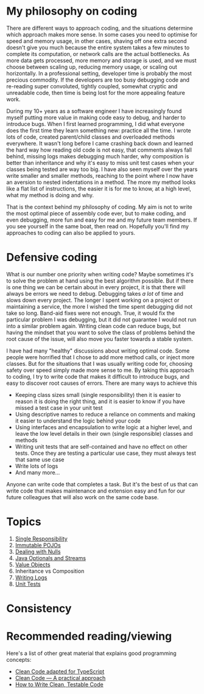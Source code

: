 # My philosophy on coding

There are different ways to approach coding, and the situations determine which approach makes more sense. In some
cases you need to optimise for speed and memory usage, in other cases, shaving off one extra second doesn't give you
much because the entire system takes a few minutes to complete its computation, or network calls are the actual
bottlenecks. As more data gets processed, more memory and storage is used, and we must choose between scaling up,
reducing memory usage, or scaling out horizontally. In a professional setting, developer time is probably the most
precious commodity. If the developers are too busy debugging code and re-reading super convoluted, tightly coupled,
somewhat cryptic and unreadable code, then time is being lost for the more appealing feature work.

During my 10+ years as a software engineer I have increasingly found myself putting more value in making code easy to
debug, and harder to introduce bugs. When I first learned programming, I did what everyone does the first time they
learn something new: practice all the time. I wrote lots of code, created parent/child classes and overloaded methods
everywhere. It wasn't long before I came crashing back down and learned the hard way how reading old code is not easy,
that comments always fall behind, missing logs makes debugging much harder, why composition is better than inheritance
and why it's easy to miss unit test cases when your classes being tested are way too big. I have also seen myself over
the years write smaller and smaller methods, reaching to the point where I now have an aversion to nested indentations
in a method. The more my method looks like a flat list of instructions, the easier it is for me to know, at a high level,
what my method is doing and why.

That is the context behind my philosophy of coding. My aim is not to write the most optimal piece of assembly code
ever, but to make coding, and even debugging, more fun and easy for me and my future team members. If you see yourself
in the same boat, then read on. Hopefully you'll find my approaches to coding can also be applied to yours.

# Defensive coding

What is our number one priority when writing code? Maybe sometimes it's to solve the problem at hand using the best
algorithm possible. But if there is one thing we can be certain about in every project, it is that there will always
be errors we need to debug. Debugging takes _a lot_ of time and slows down every project. The longer I spent working
on a project or maintaining a service, the more I wished the time spent debugging did not take so long. Band-aid fixes
were not enough. True, it would fix the particular problem I was debugging, but it did not guarantee I would not run into
a similar problem again. Writing clean code can reduce bugs, but having the mindset that you want to solve the class of
problems behind the root cause of the issue, will also move you faster towards a stable system.

I have had many "healthy" discussions about writing optimal code. Some people were horrified that I chose to add more
method calls, or inject more classes. But for the situations that I was usually writing code for, choosing safety over
speed simply made more sense to me. By taking this approach to coding, I try to write code that makes it difficult to
introduce bugs, and easy to discover root causes of errors. There are many ways to achieve this

- Keeping class sizes small (single responsibility) then it is easier to reason it is doing the right thing, and it is
  easier to know if you have missed a test case in your unit test
- Using descriptive names to reduce a reliance on comments and making it easier to understand the logic behind your code
- Using interfaces and encapsulation to write logic at a higher level, and leave the low level details in their own
  (single responsible) classes and methods
- Writing unit tests that are self-contained and have no effect on other tests. Once they are testing a particular use
  case, they must always test that same use case
- Write lots of logs
- And many more...

Anyone can write code that completes a task. But it's the best of us that can write code that makes maintenance and
extension easy and fun for our future colleagues that will also work on the same code base.

# Topics

1. [Single Responsibility](topics/single-responsibility.md)
1. [Immutable POJOs](topics/immutable-pojos.md)
1. [Dealing with Nulls](topics/dealing-with-nulls.md)
1. [Java Optionals and Streams](topics/java-optionals-and-streams.md)
1. [Value Objects](topics/value-objects.md)
1. Inheritance vs Composition
1. [Writing Logs](topics/writing-logs.md)
1. [Unit Tests](topics/unit-tests.md)

# Consistency

# Recommended reading/viewing

Here's a list of other great material that explains good programming concepts:
- [Clean Code adapted for TypeScript](https://github.com/stemmlerjs/clean-code-typescript)
- [Clean Code — A practical approach](https://medium.com/clarityai-engineering/clean-code-a-practical-approach-896546435235)
- [How to Write Clean, Testable Code](https://www.youtube.com/watch?v=XcT4yYu_TTs)

